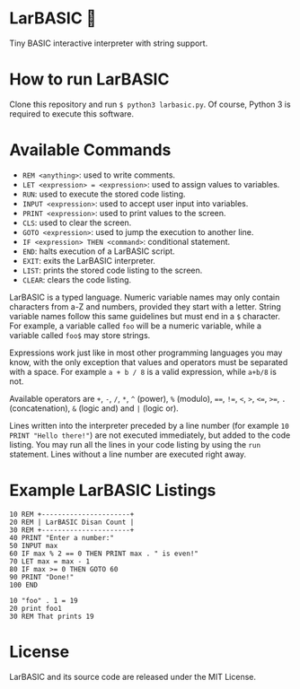 # LarBASIC 💾
Tiny BASIC interactive interpreter with string support.

# How to run LarBASIC
Clone this repository and run `$ python3 larbasic.py`. Of course, Python 3 is required to execute this software.

# Available Commands
 * `REM <anything>`: used to write comments.
 * `LET <expression> = <expression>`: used to assign values to variables.
 * `RUN`: used to execute the stored code listing.
 * `INPUT <expression>`: used to accept user input into variables.
 * `PRINT <expression>`: used to print values to the screen.
 * `CLS`: used to clear the screen.
 * `GOTO <expression>`: used to jump the execution to another line.
 * `IF <expression> THEN <command>`: conditional statement.
 * `END`: halts execution of a LarBASIC script.
 * `EXIT`: exits the LarBASIC interpreter.
 * `LIST`: prints the stored code listing to the screen.
 * `CLEAR`: clears the code listing.

LarBASIC is a typed language. Numeric variable names may only contain characters from a-Z and numbers, provided they start with a letter. String variable names follow this same guidelines but must end in a `$` character. For example, a variable called `foo` will be a numeric variable, while a variable called `foo$` may store strings.

Expressions work just like in most other programming languages you may know, with the only exception that values and operators must be separated with a space. For example `a + b / 8` is a valid expression, while `a+b/8` is not.

Available operators are `+`, `-`, `/`, `*`, `^` (power), `%` (modulo), `==`, `!=`, `<`, `>`, `<=`, `>=`, `.` (concatenation), `&` (logic and) and `|` (logic or).

Lines written into the interpreter preceded by a line number (for example `10 PRINT "Hello there!"`) are not executed immediately, but added to the code listing. You may run all the lines in your code listing by using the `run` statement. Lines without a line number are executed right away.

# Example LarBASIC Listings
```basic
10 REM +----------------------+
20 REM | LarBASIC Disan Count |
30 REM +----------------------+
40 PRINT "Enter a number:"
50 INPUT max
60 IF max % 2 == 0 THEN PRINT max . " is even!"
70 LET max = max - 1
80 IF max >= 0 THEN GOTO 60
90 PRINT "Done!"
100 END
```

```basic
10 "foo" . 1 = 19
20 print foo1
30 REM That prints 19
```

# License
LarBASIC and its source code are released under the MIT License.
